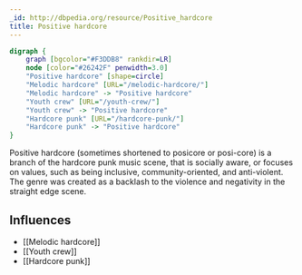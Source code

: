 ```yaml
---
_id: http://dbpedia.org/resource/Positive_hardcore
title: Positive hardcore
---
```


```dot
digraph {
	graph [bgcolor="#F3DDB8" rankdir=LR]
	node [color="#26242F" penwidth=3.0]
	"Positive hardcore" [shape=circle]
	"Melodic hardcore" [URL="/melodic-hardcore/"]
	"Melodic hardcore" -> "Positive hardcore"
	"Youth crew" [URL="/youth-crew/"]
	"Youth crew" -> "Positive hardcore"
	"Hardcore punk" [URL="/hardcore-punk/"]
	"Hardcore punk" -> "Positive hardcore"
}
```

Positive hardcore (sometimes shortened to posicore or posi-core) is a branch of the hardcore punk music scene, that is socially aware, or focuses on values, such as being inclusive, community-oriented, and anti-violent. The genre was created as a backlash to the violence and negativity in the straight edge scene.

## Influences
- [[Melodic hardcore]]
- [[Youth crew]]
- [[Hardcore punk]]

